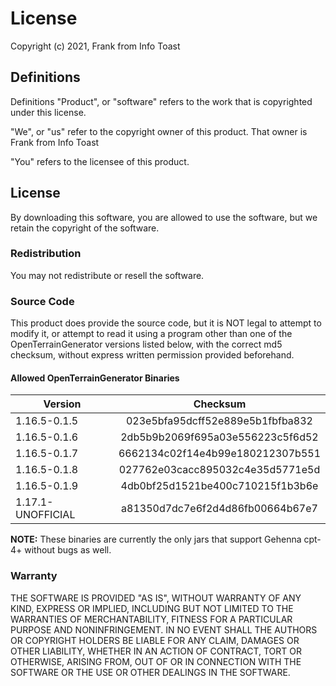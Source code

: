 # License

Copyright (c) 2021, Frank from Info Toast

## Definitions

Definitions "Product", or "software" refers to the work that is copyrighted under this license.

"We", or "us" refer to the copyright owner of this product. That owner is Frank from Info Toast

"You" refers to the licensee of this product.

## License

By downloading this software, you are allowed to use the software, but we retain the copyright of the software.

### Redistribution

You may not redistribute or resell the software.

### Source Code

This product does provide the source code, but it is NOT legal to attempt to modify it, or attempt to read it using a program other than one of the OpenTerrainGenerator versions listed below, with the correct md5 checksum, without express written permission provided beforehand.

#### Allowed OpenTerrainGenerator Binaries

| Version           | Checksum                         |
|-------------------|:--------------------------------:|
| 1.16.5-0.1.5      | 023e5bfa95dcff52e889e5b1fbfba832 |
| 1.16.5-0.1.6      | 2db5b9b2069f695a03e556223c5f6d52 |
| 1.16.5-0.1.7      | 6662134c02f14e4b99e180212307b551 |
| 1.16.5-0.1.8      | 027762e03cacc895032c4e35d5771e5d |
| 1.16.5-0.1.9      | 4db0bf25d1521be400c710215f1b3b6e |
| 1.17.1-UNOFFICIAL | a81350d7dc7e6f2d4d86fb00664b67e7 |

**NOTE:** These binaries are currently the only jars that support Gehenna cpt-4+ without bugs as well.

### Warranty

THE SOFTWARE IS PROVIDED "AS IS", WITHOUT WARRANTY OF ANY KIND,
EXPRESS OR IMPLIED, INCLUDING BUT NOT LIMITED TO THE WARRANTIES OF
MERCHANTABILITY, FITNESS FOR A PARTICULAR PURPOSE AND NONINFRINGEMENT.
IN NO EVENT SHALL THE AUTHORS OR COPYRIGHT HOLDERS BE LIABLE FOR
ANY CLAIM, DAMAGES OR OTHER LIABILITY, WHETHER IN AN ACTION OF
CONTRACT, TORT OR OTHERWISE, ARISING FROM, OUT OF OR IN CONNECTION
WITH THE SOFTWARE OR THE USE OR OTHER DEALINGS IN THE SOFTWARE.
